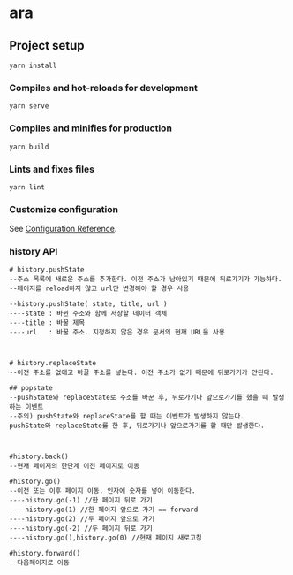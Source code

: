# ara

## Project setup
```
yarn install
```

### Compiles and hot-reloads for development
```
yarn serve
```

### Compiles and minifies for production
```
yarn build
```

### Lints and fixes files
```
yarn lint
```

### Customize configuration
See [Configuration Reference](https://cli.vuejs.org/config/).


### history API
```
# history.pushState
--주소 목록에 새로운 주소를 추가한다. 이전 주소가 남아있기 때문에 뒤로가기가 가능하다.
--페이지를 reload하지 않고 url만 변경해야 할 경우 사용

--history.pushState( state, title, url )
----state : 바뀐 주소와 함께 저장할 데이터 객체
----title : 바꿀 제목
----url   : 바꿀 주소. 지정하지 않은 경우 문서의 현재 URL을 사용



# history.replaceState
--이전 주소를 없애고 바꿀 주소를 넣는다. 이전 주소가 없기 때문에 뒤로가기가 안된다.

## popstate
--pushState와 replaceState로 주소를 바꾼 후, 뒤로가기나 앞으로가기를 했을 때 발생하는 이벤트
--주의) pushState와 replaceState를 할 때는 이벤트가 발생하지 않는다. 
pushState와 replaceState를 한 후, 뒤로가기나 앞으로가기를 할 때만 발생한다.



#history.back() 
--현재 페이지의 한단계 이전 페이지로 이동

#history.go()
--이전 또는 이후 페이지 이동. 인자에 숫자를 넣어 이동한다.
----history.go(-1) //한 페이지 뒤로 가기
----history.go(1) //한 페이지 앞으로 가기 == forward
----history.go(2) //두 페이지 앞으로 가기
----history.go(-2) //두 페이지 뒤로 가기
----history.go(),history.go(0) //현재 페이지 새로고침

#history.forward() 
--다음페이지로 이동
```
